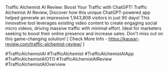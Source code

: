 Traffic Alchemist AI Review: Boost Your Traffic with ChatGPT!
Traffic Alchemist AI Review, Discover how this unique ChatGPT-powered app helped generate an impressive 1,943,808 visitors in just 90 days! This innovative tool leverages existing video content to create engaging social micro videos, driving massive traffic with minimal effort. Ideal for marketers seeking to boost their online presence and increase sales. Don't miss out on this game-changing solution!
[ Check More Info - https://kausar-review.com/traffic-alchemist-review/ ]


#TrafficAlchemistAI #TrafficAlchemist #TrafficAlchemistAIApp #TrafficAlchemistAIOTO #TrafficAlchemistAIReview #TrafficAlchemistAIOverview
